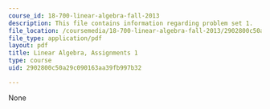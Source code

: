 ```yaml
---
course_id: 18-700-linear-algebra-fall-2013
description: This file contains information regarding problem set 1.
file_location: /coursemedia/18-700-linear-algebra-fall-2013/2902800c50a29c090163aa39fb997b32_MIT18_700F13_ps1.pdf
file_type: application/pdf
layout: pdf
title: Linear Algebra, Assignments 1
type: course
uid: 2902800c50a29c090163aa39fb997b32

---
```

None